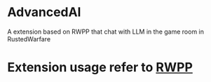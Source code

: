 # AdvancedAI
A extension based on RWPP that chat with LLM in the game room in RustedWarfare
# Extension usage refer to [RWPP](https://rwpp.netlify.app/extension-start/)
